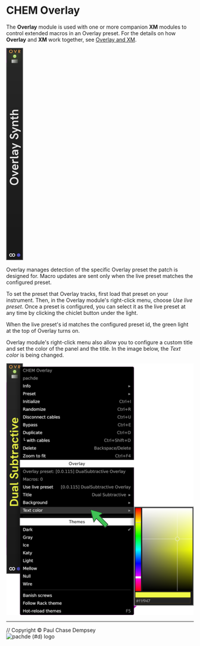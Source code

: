 # CHEM Overlay

The **Overlay** module is used with one or more companion **XM** modules to control extended macros in an Overlay preset.
For the details on how **Overlay** and **XM** work together, see [Overlay and XM](./overlay-xm.md#chem-overlay-and-xm).

![Overlay Module](./image/overlay.png)

Overlay manages detection of the specific Overlay preset the patch is designed for.
Macro updates are sent only when the live preset matches the configured preset.

To set the preset that Overlay tracks, first load that preset on your instrument.
Then, in the Overlay module's right-click menu, choose _Use live preset_.
Once a preset is configured, you can select it as the live preset at any time by clicking the chiclet button under the light.

When the live preset's id matches the configured preset id, the green light at the top of Overlay turns on.

Overlay module's right-click menu also allow you to configure a custom title and set the color of the panel and the title.
In the image below, the _Text color_ is being changed.

![Editing the Overlay Module](./image/overlay-edit.png)

---

// Copyright © Paul Chase Dempsey\
![pachde (#d) logo](./image/Logo.svg)
